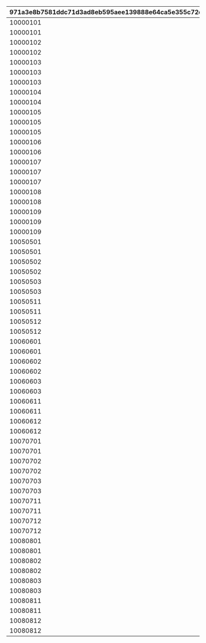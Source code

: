 |971a3e8b7581ddc71d3ad8eb595aee139888e64ca5e355c72edb846f4043d472|9971fd350e1e7fcea1b89c8bc5ff94028ac8ebd519685cfc58081f726c0befa7|462ac6be9abab98b68323b71842cf726a4bab9704f2da77bfa6ca6ce6570f226|adae86be7238e637d948993b69996c33ab5b0606f07d61502fa2651a9c35afd3|774de99b9cbf15e67c7f20002ae49cdd4ae85a0ffdcc0fca4d16fade13a5dce4|
| --- | --- | --- | --- | --- |
|10000101|94002|12|100001011|150000|
|10000101|22003|2|100001012|6|
|10000102|94002|12|100001021|500000|
|10000102|22003|2|100001022|6|
|10000103|94002|12|100001031|500000|
|10000103|140001|4|100001032|3|
|10000103|25001|2|100001033|3|
|10000104|94002|12|100001041|500000|
|10000104|22003|2|100001042|6|
|10000105|94002|12|100001051|500000|
|10000105|140001|4|100001052|4|
|10000105|25001|2|100001053|4|
|10000106|94002|12|100001061|500000|
|10000106|22003|2|100001062|6|
|10000107|94002|12|100001071|500000|
|10000107|140001|4|100001072|4|
|10000107|25001|2|100001073|4|
|10000108|94002|12|100001081|500000|
|10000108|22003|2|100001082|6|
|10000109|94002|12|100001091|500000|
|10000109|140001|4|100001092|4|
|10000109|25001|2|100001093|4|
|10050501|94002|12|100505011|120000|
|10050501|22003|2|100505012|3|
|10050502|94002|12|100505021|120000|
|10050502|22003|2|100505022|4|
|10050503|94002|12|100505031|120000|
|10050503|22003|2|100505032|4|
|10050511|94002|12|100505111|120000|
|10050511|22003|2|100505112|3|
|10050512|94002|12|100505121|160000|
|10050512|22003|2|100505122|4|
|10060601|94002|12|100606011|120000|
|10060601|22003|2|100606012|3|
|10060602|94002|12|100606021|120000|
|10060602|22003|2|100606022|4|
|10060603|94002|12|100606031|120000|
|10060603|22003|2|100606032|4|
|10060611|94002|12|100606111|120000|
|10060611|22003|2|100606112|3|
|10060612|94002|12|100606121|160000|
|10060612|22003|2|100606122|4|
|10070701|94002|12|100707011|120000|
|10070701|22003|2|100707012|3|
|10070702|94002|12|100707021|120000|
|10070702|22003|2|100707022|4|
|10070703|94002|12|100707031|120000|
|10070703|22003|2|100707032|4|
|10070711|94002|12|100707111|120000|
|10070711|22003|2|100707112|3|
|10070712|94002|12|100707121|160000|
|10070712|22003|2|100707122|4|
|10080801|94002|12|100808011|120000|
|10080801|22003|2|100808012|3|
|10080802|94002|12|100808021|120000|
|10080802|22003|2|100808022|4|
|10080803|94002|12|100808031|120000|
|10080803|22003|2|100808032|4|
|10080811|94002|12|100808111|120000|
|10080811|22003|2|100808112|3|
|10080812|94002|12|100808121|160000|
|10080812|22003|2|100808122|4|